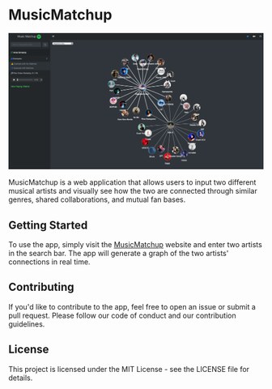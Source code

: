 # MusicMatchup

![screenshot](www/screenshot.png)

MusicMatchup is a web application that allows users to input two different musical artists and visually see how the two are connected through similar genres, shared collaborations, and mutual fan bases.

## Getting Started

To use the app, simply visit the [MusicMatchup](https://dbrocker.shinyapps.io/MusicMatchup/) website and enter two artists in the search bar. The app will generate a graph of the two artists' connections in real time.

## Contributing

If you'd like to contribute to the app, feel free to open an issue or submit a pull request. Please follow our code of conduct and our contribution guidelines.

## License

This project is licensed under the MIT License - see the LICENSE file for details.
